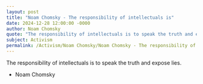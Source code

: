 ```yaml
---
layout: post
title: "Noam Chomsky - The responsibility of intellectuals is"
date: 2024-12-28 12:00:00 -0000
author: Noam Chomsky
quote: "The responsibility of intellectuals is to speak the truth and expose lies."
subject: Activism
permalink: /Activism/Noam Chomsky/Noam Chomsky - The responsibility of intellectuals is
---
```


The responsibility of intellectuals is to speak the truth and expose lies.

- Noam Chomsky
